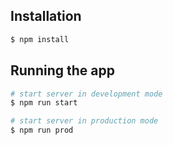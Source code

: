 ## Installation

```bash
$ npm install
```

## Running the app

```bash
# start server in development mode
$ npm run start

# start server in production mode
$ npm run prod
```
